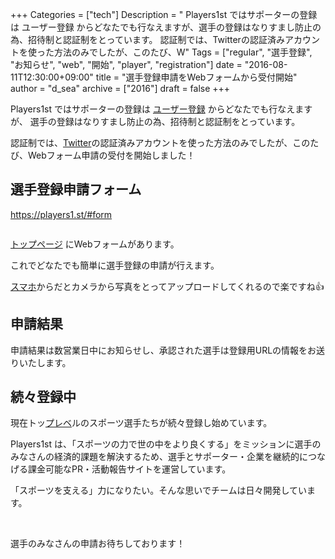 +++
Categories = ["tech"]
Description = " Players1st ではサポーターの登録は ユーザー登録 からどなたでも行なえますが、選手の登録はなりすまし防止の為、招待制と認証制をとっています。  認証制では、Twitterの認証済みアカウントを使った方法のみでしたが、このたび、W"
Tags = ["regular", "選手登録", "お知らせ", "web", "開始", "player", "registration"]
date = "2016-08-11T12:30:00+09:00"
title = "選手登録申請をWebフォームから受付開始"
author = "d_sea"
archive = ["2016"]
draft = false
+++

<body>
<p>Players1st ではサポーターの登録は <a href="https://players1.st/users/sign_up" target="_blank">ユーザー登録</a> からどなたでも行なえますが、
選手の登録はなりすまし防止の為、招待制と認証制をとっています。</p>


<p>認証制では、<a class="keyword" href="http://d.hatena.ne.jp/keyword/Twitter">Twitter</a>の認証済みアカウントを使った方法のみでしたが、このたび、Webフォーム申請の受付を開始しました！</p>


<h2>選手登録申請フォーム</h2>


<p><a href="https://players1.st/#form" target="_blank">https://players1.st/#form</a></p>


<p><figure class="tmblr-full" data-orig-src="https://78.media.tumblr.com/2fcfb562c4f4efc42f26f5a96ae1d349/tumblr_inline_obq4wuktCG1qzhrk3_540.png" data-orig-height="236" data-orig-width="540"><img data-orig-src="https://78.media.tumblr.com/2fcfb562c4f4efc42f26f5a96ae1d349/tumblr_inline_obq4wuktCG1qzhrk3_540.png" data-orig-height="236" data-orig-width="540" src="https://cdn-ak.f.st-hatena.com/images/fotolife/d/d_sea/20180823/20180823110253.png" alt=""></figure></p>
<p><a href="https://players1.st/" target="_blank">トップページ</a> にWebフォームがあります。</p>
<p>これでどなたでも簡単に選手登録の申請が行えます。</p>
<p><a class="keyword" href="http://d.hatena.ne.jp/keyword/%A5%B9%A5%DE%A5%DB">スマホ</a>からだとカメラから写真をとってアップロードしてくれるので楽ですね👍</p>
<h2>申請結果</h2>
<p>申請結果は数営業日中にお知らせし、承認された選手は登録用URLの情報をお送りいたします。</p>
<h2>続々登録中<br>
</h2>
<p>現在トッ<a class="keyword" href="http://d.hatena.ne.jp/keyword/%A5%D7%A5%EC%A5%D9">プレベ</a>ルのスポーツ選手たちが続々登録し始めています。</p>
<p>Players1st は、「スポーツの力で世の中をより良くする」をミッションに選手のみなさんの経済的課題を解決するため、選手とサポーター・企業を継続的につなげる課金可能なPR・活動報告サイトを運営しています。</p>
<p>「スポーツを支える」力になりたい。そんな思いでチームは日々開発しています。<br></p>
<p><br></p>
<p>選手のみなさんの申請お待ちしております！</p>
</body>
